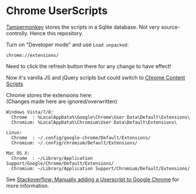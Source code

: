 Chrome UserScripts
==================

[Tampermonkey](https://chrome.google.com/webstore/detail/tampermonkey/dhdgffkkebhmkfjojejmpbldmpobfkfo?hl=en)
stores the scripts in a Sqlite database. Not very source-controlly. Hence this repository.


Turn on "Developer mode" and use `Load unpacked`:  
```
chrome://extensions/
```

Need to click the refresh button there for any change to have effect!

Now it's vanilla JS and jQuery scripts but could switch to
[Chrome Content Scripts](https://developer.chrome.com/extensions/content_scripts)



Chrome stores the extensions here:  
(Changes made here are ignored/overwritten)  
```
Windows Vista/7/8:
  Chrome  : %LocalAppData%\Google\Chrome\User Data\Default\Extensions\
  Chromium: %LocalAppData%\Chromium\User Data\Default\Extensions\

Linux:
  Chrome  : ~/.config/google-chrome/Default/Extensions/
  Chromium: ~/.config/chromium/Default/Extensions/

Mac OS X:
  Chrome  : ~/Library/Application Support/Google/Chrome/Default/Extensions/
  Chromium: ~/Library/Application Support/Chromium/Default/Extensions/
```

See [Stackoverflow: Manually adding a Userscript to Google Chrome](https://stackoverflow.com/questions/5258989/manually-adding-a-userscript-to-google-chrome/5259212)
for more information.
